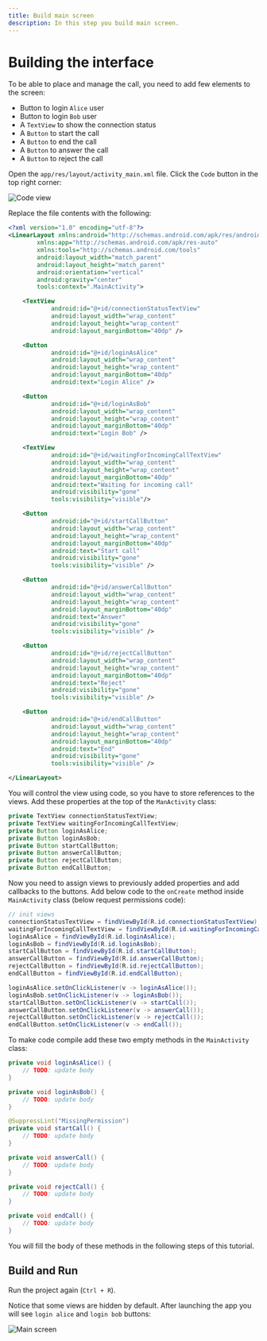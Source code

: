 ```yaml
---
title: Build main screen
description: In this step you build main screen.
---
```


# Building the interface

To be able to place and manage the call, you need to add few elements to the screen:

* Button to login `Alice` user
* Button to login `Bob` user
* A `TextView` to show the connection status
* A `Button` to start the call
* A `Button` to end the call
* A `Button` to answer the call
* A `Button` to reject the call

Open the `app/res/layout/activity_main.xml` file. Click the `Code` button in the top right corner:

![Code view](/screenshots/tutorials/client-sdk/android-shared/show-code-view.png)

Replace the file contents with the following:

```xml
<?xml version="1.0" encoding="utf-8"?>
<LinearLayout xmlns:android="http://schemas.android.com/apk/res/android"
        xmlns:app="http://schemas.android.com/apk/res-auto"
        xmlns:tools="http://schemas.android.com/tools"
        android:layout_width="match_parent"
        android:layout_height="match_parent"
        android:orientation="vertical"
        android:gravity="center"
        tools:context=".MainActivity">

    <TextView
            android:id="@+id/connectionStatusTextView"
            android:layout_width="wrap_content"
            android:layout_height="wrap_content"
            android:layout_marginBottom="40dp" />

    <Button
            android:id="@+id/loginAsAlice"
            android:layout_width="wrap_content"
            android:layout_height="wrap_content"
            android:layout_marginBottom="40dp"
            android:text="Login Alice" />

    <Button
            android:id="@+id/loginAsBob"
            android:layout_width="wrap_content"
            android:layout_height="wrap_content"
            android:layout_marginBottom="40dp"
            android:text="Login Bob" />

    <TextView
            android:id="@+id/waitingForIncomingCallTextView"
            android:layout_width="wrap_content"
            android:layout_height="wrap_content"
            android:layout_marginBottom="40dp"
            android:text="Waiting for incoming call"
            android:visibility="gone"
            tools:visibility="visible"/>

    <Button
            android:id="@+id/startCallButton"
            android:layout_width="wrap_content"
            android:layout_height="wrap_content"
            android:layout_marginBottom="40dp"
            android:text="Start call"
            android:visibility="gone"
            tools:visibility="visible" />

    <Button
            android:id="@+id/answerCallButton"
            android:layout_width="wrap_content"
            android:layout_height="wrap_content"
            android:layout_marginBottom="40dp"
            android:text="Answer"
            android:visibility="gone"
            tools:visibility="visible" />

    <Button
            android:id="@+id/rejectCallButton"
            android:layout_width="wrap_content"
            android:layout_height="wrap_content"
            android:layout_marginBottom="40dp"
            android:text="Reject"
            android:visibility="gone"
            tools:visibility="visible" />

    <Button
            android:id="@+id/endCallButton"
            android:layout_width="wrap_content"
            android:layout_height="wrap_content"
            android:layout_marginBottom="40dp"
            android:text="End"
            android:visibility="gone"
            tools:visibility="visible" />

</LinearLayout>
```

You will control the view using code, so you have to store references to the views. Add these properties at the top of the `ManActivity` class:

```java
private TextView connectionStatusTextView;
private TextView waitingForIncomingCallTextView;
private Button loginAsAlice;
private Button loginAsBob;
private Button startCallButton;
private Button answerCallButton;
private Button rejectCallButton;
private Button endCallButton;
```

Now you need to assign views to previously added properties and add callbacks to the buttons. Add below code to the `onCreate` method inside `MainActivity` class (below request permissions code):

```java
// init views
connectionStatusTextView = findViewById(R.id.connectionStatusTextView);
waitingForIncomingCallTextView = findViewById(R.id.waitingForIncomingCallTextView);
loginAsAlice = findViewById(R.id.loginAsAlice);
loginAsBob = findViewById(R.id.loginAsBob);
startCallButton = findViewById(R.id.startCallButton);
answerCallButton = findViewById(R.id.answerCallButton);
rejectCallButton = findViewById(R.id.rejectCallButton);
endCallButton = findViewById(R.id.endCallButton);

loginAsAlice.setOnClickListener(v -> loginAsAlice());
loginAsBob.setOnClickListener(v -> loginAsBob());
startCallButton.setOnClickListener(v -> startCall());
answerCallButton.setOnClickListener(v -> answerCall());
rejectCallButton.setOnClickListener(v -> rejectCall());
endCallButton.setOnClickListener(v -> endCall());
```

To make code compile add these two empty methods in the `MainActivity` class:

```java
private void loginAsAlice() {
    // TODO: update body
}

private void loginAsBob() {
    // TODO: update body
}

@SuppressLint("MissingPermission")
private void startCall() {
    // TODO: update body
}

private void answerCall() {
    // TODO: update body
}

private void rejectCall() {
    // TODO: update body
}

private void endCall() {
    // TODO: update body
}
```

You will fill the body of these methods in the following steps of this tutorial.

## Build and Run

Run the project again (`Ctrl + R`). 

Notice that some views are hidden by default. After launching the app you will see `login alice` and `login bob` buttons:

![Main screen](/screenshots/tutorials/client-sdk/app-to-app/main-screen.png)
